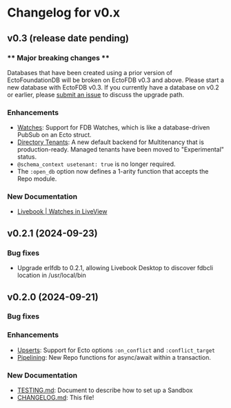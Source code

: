 # Changelog for v0.x

## v0.3 (release date pending)

### \*\* Major breaking changes \*\*

Databases that have been created using a prior version of EctoFoundationDB will be broken on
EctoFDB v0.3 and above. Please start a new database with EctoFDB v0.3. If you currently have
a database on v0.2 or earlier, please [submit an issue](https://github.com/foundationdb-beam/ecto_foundationdb/issues)
to discuss the upgrade path.

### Enhancements

* [Watches](Ecto.Adapters.FoundationDB.html#module-watches): Support for FDB Watches, which is like a database-driven PubSub on an Ecto struct.
* [Directory Tenants](EctoFoundationDB.Tenant): A new default backend for Multitenancy that is production-ready. Managed tenants have been moved to "Experimental" status.
* `@schema_context usetenant: true` is no longer required.
* The `:open_db` option now defines a 1-arity function that accepts the Repo module.

### New Documentation

* [Livebook | Watches in LiveView](watches.livemd)

## v0.2.1 (2024-09-23)

### Bug fixes

  * Upgrade erlfdb to 0.2.1, allowing Livebook Desktop to discover fdbcli location in /usr/local/bin

## v0.2.0 (2024-09-21)

### Bug fixes

### Enhancements

  * [Upserts](Ecto.Adapters.FoundationDB.html#module-upserts): Support for Ecto options `:on_conflict` and `:conflict_target`
  * [Pipelining](Ecto.Adapters.FoundationDB.html#module-pipelining): New Repo functions for async/await within a transaction.

### New Documentation

  * [TESTING.md](testing.html): Document to describe how to set up a Sandbox
  * [CHANGELOG.md](changelog.html): This file!

